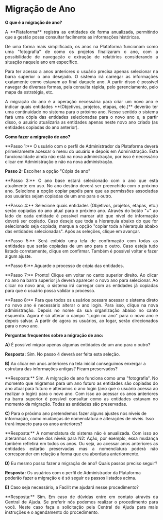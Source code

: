 # Migração de Ano

**O que é a migração de ano?**

<p style="text-align: justify;">A **Plataforma** registra as entidades de forma anualizada, permitindo que a gestão possa consultar facilmente as informações históricas.</p>

<p style="text-align: justify;">De uma forma mais simplificada, os anos na Plataforma funcionam como uma "fotografia" de como os projetos finalizaram o ano, com a possibilidade de navegação e extração de relatórios considerando a situação naquele ano em específico.</p>

<p style="text-align: justify;">Para ter acesso a anos anteriores o usuário precisa apenas selecionar na barra superior o ano desejado. O sistema irá carregar as informações exatamente como estavam ao final daquele ano. A partir disso é possível navegar de diversas formas, pela consulta rápida, pelo gerenciamento, pelo mapa da estratégia, etc.</p>

<p style="text-align: justify;">A migração do ano é a operação necessária para criar um novo ano e indicar quais entidades **(Objetivos, projetos, etapas, etc.)** deverão ter uma continuidade no sistema para o próximo ano. Nesse sentido o sistema fará uma cópia das entidades selecionadas para o novo ano e, a partir disso, o usuário atualizaria as entidades apenas neste novo ano criado (as entidades copiadas do ano anterior).</p>

**Como fazer a migração de ano?**

<p style="text-align: justify;">**Passo 1:** O usuário com o perfil de Administrador da Plataforma deverá primeiramente acessar o menu do usuário e depois em Administração. Esta funcionalidade ainda não está na nova administração, por isso é necessário clicar em Administração e não na nova administração.</p>

**Passo 2:** Escolher a opção "Cópia de ano"

<p style="text-align: justify;">**Passo 3:** O ano base estará selecionado com o ano que está atualmente em uso. No ano destino deverá ser preenchido com o próximo ano. Selecione a opção copiar papéis para que as permissões associadas aos usuários sejam copiadas de um ano para o outro.</p>

<p style="text-align: justify;">**Passo 4:** Selecione quais entidades (Objetivos, projetos, etapas, etc.) serão copiadas do ano atual para o próximo ano. Através do botão "+" ao lado de cada entidade é possível marcar até que nível de informação deverá ser copiado. Caso deseje que toda a hierarquia abaixo do que for selecionado seja copiada, marque a opção "copiar toda a hierarquia abaixo das entidades selecionadas". Após as seleções, clique em avançar.</p>

<p style="text-align: justify;">**Passo 5:** Será exibido uma tela de confirmação com todas as entidades que serão copiadas de um ano para o outro. Caso esteja tudo listado corretamente, clique em confirmar. Também é possível voltar e fazer algum ajuste.</p>

<p style="text-align: justify;">**Passo 6:** Aguarde o processo de cópia das entidades.</p>

<p style="text-align: justify;">**Passo 7:** Pronto! Clique em voltar no canto superior direito. Ao clicar no ano na barra superior já deverá aparecer o novo ano para selecionar. Ao clicar no novo ano, o sistema irá carregar com as entidades já copiadas para que o usuário possa validar o processo.</p>

<p style="text-align: justify;">**Passo 8:** Para que todos os usuários possam acessar o sistema direto no novo ano é necessário alterar o ano login. Para isso, clique na nova administração. Depois no nome da sua organização abaixo no canto esquerdo. Agora é só alterar o campo "Login no ano" para o novo ano e depois salvar. A partir de agora os usuários, ao logar, serão direcionados para o novo ano.</p>

**Perguntas frequentes sobre a migração de ano:**

**A)** É possível migrar apenas algumas entidades de um ano para o outro?

**Resposta:** Sim. No passo 4 deverá ser feita esta seleção.

**B)** Ao clicar em anos anteriores na tela inicial conseguimos enxergar a estrutura das informações antigas? Ficam preservados?

<p style="text-align: justify;">**Resposta:** Sim. A migração de ano funciona como uma "fotografia". No momento que migramos para um ano futuro as entidades são copiadas do ano atual para futuro e alteramos o ano login (ano que o usuário acessa ao realizar o login) para o novo ano. Com isso ao acessar os anos anteriores na barra superior é possível consultar como as entidades estavam no momento da migração. Todas as entidades são preservadas.</p>

**C)** Para o próximo ano pretendemos fazer alguns ajustes nos níveis de informação, como mudanças de nomenclatura e alterações de níveis. Isso trará impacto para os anos anteriores?

<p style="text-align: justify;">**Resposta:** A nomenclatura do sistema não é anualizada. Com isso ao alterarmos o nome dos níveis para N2: Ação, por exemplo, essa mudança também refletirá em todos os anos. Ou seja, ao acessar anos anteriores as entidades estarão preservadas mas a nomenclatura poderá não corresponder em relação a forma que era abordada anteriormente.</p>

**D)** Eu mesmo posso fazer a migração de ano? Quais passos preciso seguir?

**Resposta:** Os usuários com o perfil de Administrador da Plataforma poderão fazer a migração e é só seguir os passos listados acima.

**E)** Caso seja necessário, a Facilit me ajudará nesse procedimento?

<p style="text-align: justify;">**Resposta:** Sim. Em caso de dúvidas entre em contato através da Central de Ajuda. Se preferir nós podemos realizar o procedimento para você. Neste caso faça a solicitação pela Central de Ajuda para mais instruções e o agendamento do procedimento.</p>

